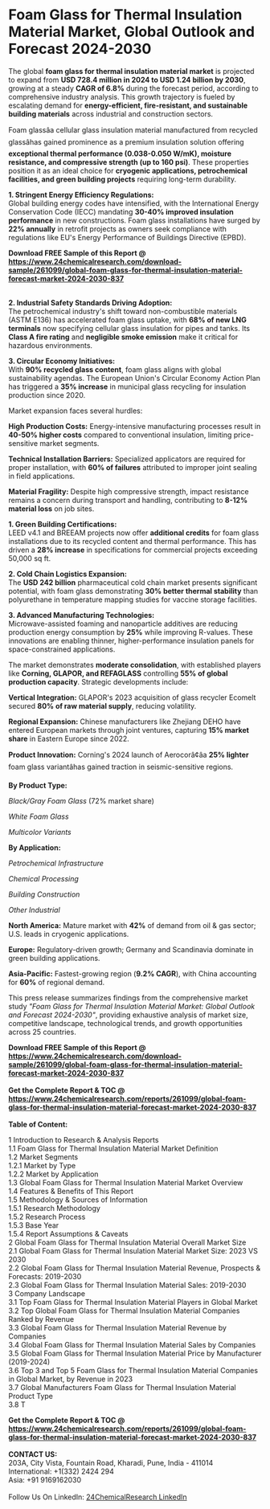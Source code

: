 <h1>Foam Glass for Thermal Insulation Material Market, Global Outlook and Forecast 2024-2030</h1><p>The global <strong>foam glass for thermal insulation material market</strong> is projected to expand from <strong>USD 728.4 million in 2024 to USD 1.24 billion by 2030</strong>, growing at a steady <strong>CAGR of 6.8%</strong> during the forecast period, according to comprehensive industry analysis. This growth trajectory is fueled by escalating demand for <strong>energy-efficient, fire-resistant, and sustainable building materials</strong> across industrial and construction sectors.</p><p>Foam glassâa cellular glass insulation material manufactured from recycled glassâhas gained prominence as a premium insulation solution offering <strong>exceptional thermal performance (0.038-0.050 W/mK), moisture resistance, and compressive strength (up to 160 psi)</strong>. These properties position it as an ideal choice for <strong>cryogenic applications, petrochemical facilities, and green building projects</strong> requiring long-term durability.</p><p><strong>1. Stringent Energy Efficiency Regulations:</strong><br>
Global building energy codes have intensified, with the International Energy Conservation Code (IECC) mandating <strong>30-40% improved insulation performance</strong> in new constructions. Foam glass installations have surged by <strong>22% annually</strong> in retrofit projects as owners seek compliance with regulations like EU's Energy Performance of Buildings Directive (EPBD).</p><div><b>Download FREE Sample of this Report @ 
            <a href="https://www.24chemicalresearch.com/download-sample/261099/global-foam-glass-for-thermal-insulation-material-forecast-market-2024-2030-837">
            https://www.24chemicalresearch.com/download-sample/261099/global-foam-glass-for-thermal-insulation-material-forecast-market-2024-2030-837</a></b></div><br><p><strong>2. Industrial Safety Standards Driving Adoption:</strong><br>
The petrochemical industry's shift toward non-combustible materials (ASTM E136) has accelerated foam glass uptake, with <strong>68% of new LNG terminals</strong> now specifying cellular glass insulation for pipes and tanks. Its <strong>Class A fire rating</strong> and <strong>negligible smoke emission</strong> make it critical for hazardous environments.</p><p><strong>3. Circular Economy Initiatives:</strong><br>
With <strong>90% recycled glass content</strong>, foam glass aligns with global sustainability agendas. The European Union's Circular Economy Action Plan has triggered a <strong>35% increase</strong> in municipal glass recycling for insulation production since 2020.</p><p>Market expansion faces several hurdles:</p><p><strong>High Production Costs:</strong> Energy-intensive manufacturing processes result in <strong>40-50% higher costs</strong> compared to conventional insulation, limiting price-sensitive market segments.</p><p><strong>Technical Installation Barriers:</strong> Specialized applicators are required for proper installation, with <strong>60% of failures</strong> attributed to improper joint sealing in field applications.</p><p><strong>Material Fragility:</strong> Despite high compressive strength, impact resistance remains a concern during transport and handling, contributing to <strong>8-12% material loss</strong> on job sites.</p><p><strong>1. Green Building Certifications:</strong><br>
LEED v4.1 and BREEAM projects now offer <strong>additional credits</strong> for foam glass installations due to its recycled content and thermal performance. This has driven a <strong>28% increase</strong> in specifications for commercial projects exceeding 50,000 sq ft.</p><p><strong>2. Cold Chain Logistics Expansion:</strong><br>
The <strong>USD 242 billion</strong> pharmaceutical cold chain market presents significant potential, with foam glass demonstrating <strong>30% better thermal stability</strong> than polyurethane in temperature mapping studies for vaccine storage facilities.</p><p><strong>3. Advanced Manufacturing Technologies:</strong><br>
Microwave-assisted foaming and nanoparticle additives are reducing production energy consumption by <strong>25%</strong> while improving R-values. These innovations are enabling thinner, higher-performance insulation panels for space-constrained applications.</p><p>The market demonstrates <strong>moderate consolidation</strong>, with established players like <strong>Corning, GLAPOR, and REFAGLASS</strong> controlling <strong>55% of global production capacity</strong>. Strategic developments include:</p><p><strong>Vertical Integration:</strong> GLAPOR's 2023 acquisition of glass recycler Ecomelt secured <strong>80% of raw material supply</strong>, reducing volatility.</p><p><strong>Regional Expansion:</strong> Chinese manufacturers like Zhejiang DEHO have entered European markets through joint ventures, capturing <strong>15% market share</strong> in Eastern Europe since 2022.</p><p><strong>Product Innovation:</strong> Corning's 2024 launch of Aerocorâ¢âa <strong>25% lighter</strong> foam glass variantâhas gained traction in seismic-sensitive regions.</p><p><strong>By Product Type:</strong></p><p><em>Black/Gray Foam Glass</em> (72% market share)</p><p><em>White Foam Glass</em></p><p><em>Multicolor Variants</em></p><p><strong>By Application:</strong></p><p><em>Petrochemical Infrastructure</em></p><p><em>Chemical Processing</em></p><p><em>Building Construction</em></p><p><em>Other Industrial</em></p><p><strong>North America:</strong> Mature market with <strong>42%</strong> of demand from oil &amp; gas sector; U.S. leads in cryogenic applications.</p><p><strong>Europe:</strong> Regulatory-driven growth; Germany and Scandinavia dominate in green building applications.</p><p><strong>Asia-Pacific:</strong> Fastest-growing region (<strong>9.2% CAGR</strong>), with China accounting for <strong>60%</strong> of regional demand.</p><p>This press release summarizes findings from the comprehensive market study <em>"Foam Glass for Thermal Insulation Material Market: Global Outlook and Forecast 2024-2030"</em>, providing exhaustive analysis of market size, competitive landscape, technological trends, and growth opportunities across 25 countries.</p><div><b>Download FREE Sample of this Report @ 
            <a href="https://www.24chemicalresearch.com/download-sample/261099/global-foam-glass-for-thermal-insulation-material-forecast-market-2024-2030-837">
            https://www.24chemicalresearch.com/download-sample/261099/global-foam-glass-for-thermal-insulation-material-forecast-market-2024-2030-837</a></b></div><br><div><b>Get the Complete Report & TOC @ 
            <a href="https://www.24chemicalresearch.com/reports/261099/global-foam-glass-for-thermal-insulation-material-forecast-market-2024-2030-837">
            https://www.24chemicalresearch.com/reports/261099/global-foam-glass-for-thermal-insulation-material-forecast-market-2024-2030-837</a></b></div><br>
            <b>Table of Content:</b><p>1 Introduction to Research & Analysis Reports<br />
    1.1 Foam Glass for Thermal Insulation Material Market Definition<br />
    1.2 Market Segments<br />
        1.2.1 Market by Type<br />
        1.2.2 Market by Application<br />
    1.3 Global Foam Glass for Thermal Insulation Material Market Overview<br />
    1.4 Features & Benefits of This Report<br />
    1.5 Methodology & Sources of Information<br />
        1.5.1 Research Methodology<br />
        1.5.2 Research Process<br />
        1.5.3 Base Year<br />
        1.5.4 Report Assumptions & Caveats<br />
2 Global Foam Glass for Thermal Insulation Material Overall Market Size<br />
    2.1 Global Foam Glass for Thermal Insulation Material Market Size: 2023 VS 2030<br />
    2.2 Global Foam Glass for Thermal Insulation Material Revenue, Prospects & Forecasts: 2019-2030<br />
    2.3 Global Foam Glass for Thermal Insulation Material Sales: 2019-2030<br />
3 Company Landscape<br />
    3.1 Top Foam Glass for Thermal Insulation Material Players in Global Market<br />
    3.2 Top Global Foam Glass for Thermal Insulation Material Companies Ranked by Revenue<br />
    3.3 Global Foam Glass for Thermal Insulation Material Revenue by Companies<br />
    3.4 Global Foam Glass for Thermal Insulation Material Sales by Companies<br />
    3.5 Global Foam Glass for Thermal Insulation Material Price by Manufacturer (2019-2024)<br />
    3.6 Top 3 and Top 5 Foam Glass for Thermal Insulation Material Companies in Global Market, by Revenue in 2023<br />
    3.7 Global Manufacturers Foam Glass for Thermal Insulation Material Product Type<br />
    3.8 T</p><div><b>Get the Complete Report & TOC @ 
            <a href="https://www.24chemicalresearch.com/reports/261099/global-foam-glass-for-thermal-insulation-material-forecast-market-2024-2030-837">
            https://www.24chemicalresearch.com/reports/261099/global-foam-glass-for-thermal-insulation-material-forecast-market-2024-2030-837</a></b></div><br><b>CONTACT US:</b><br>
            203A, City Vista, Fountain Road, Kharadi, Pune, India - 411014<br>
            International: +1(332) 2424 294<br>
            Asia: +91 9169162030 <br><br>
            Follow Us On LinkedIn: <a href="https://www.linkedin.com/company/24chemicalresearch/">24ChemicalResearch LinkedIn</a>